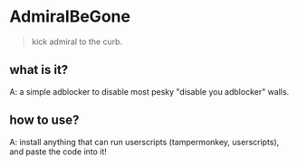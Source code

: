 # AdmiralBeGone
>kick admiral to the curb.

## what is it?
A: a simple adblocker to disable most pesky "disable you adblocker" walls.

## how to use?
A: install anything that can run userscripts (tampermonkey, userscripts), and paste the code into it!
